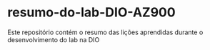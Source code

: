 # resumo-do-lab-DIO-AZ900
Este repositório contém o resumo das lições aprendidas durante o desenvolvimento do lab na DIO
